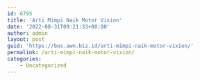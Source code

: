 ```yaml
---
id: 6795
title: 'Arti Mimpi Naik Motor Vixion'
date: '2022-08-31T09:21:33+00:00'
author: admin
layout: post
guid: 'https://bos.awn.biz.id/arti-mimpi-naik-motor-vixion/'
permalink: /arti-mimpi-naik-motor-vixion/
categories:
    - Uncategorized
---
```



